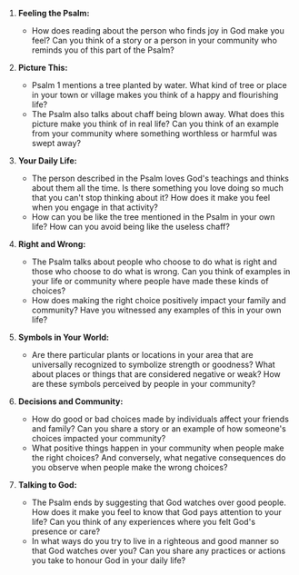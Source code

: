 1. **Feeling the Psalm:**
   - How does reading about the person who finds joy in God make you feel? Can you think of a story or a person in your community who reminds you of this part of the Psalm?

2. **Picture This:**
   - Psalm 1 mentions a tree planted by water. What kind of tree or place in your town or village makes you think of a happy and flourishing life?
   - The Psalm also talks about chaff being blown away. What does this picture make you think of in real life? Can you think of an example from your community where something worthless or harmful was swept away?

3. **Your Daily Life:**
   - The person described in the Psalm loves God's teachings and thinks about them all the time. Is there something you love doing so much that you can't stop thinking about it? How does it make you feel when you engage in that activity?
   - How can you be like the tree mentioned in the Psalm in your own life? How can you avoid being like the useless chaff?

4. **Right and Wrong:**
   - The Psalm talks about people who choose to do what is right and those who choose to do what is wrong. Can you think of examples in your life or community where people have made these kinds of choices?
   - How does making the right choice positively impact your family and community? Have you witnessed any examples of this in your own life?

5. **Symbols in Your World:**
   - Are there particular plants or locations in your area that are universally recognized to symbolize strength or goodness? What about places or things that are considered negative or weak? How are these symbols perceived by people in your community?

6. **Decisions and Community:**
   - How do good or bad choices made by individuals affect your friends and family? Can you share a story or an example of how someone's choices impacted your community?
   - What positive things happen in your community when people make the right choices? And conversely, what negative consequences do you observe when people make the wrong choices?

7. **Talking to God:**
   - The Psalm ends by suggesting that God watches over good people. How does it make you feel to know that God pays attention to your life? Can you think of any experiences where you felt God's presence or care?
   - In what ways do you try to live in a righteous and good manner so that God watches over you? Can you share any practices or actions you take to honour God in your daily life?